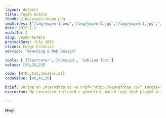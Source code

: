 ```yaml
---
layout: default
title: Yugen Hotels
thumb: /img/yugen-thumb.png
imgSlides: ["/img/yugen-1.png","/img/yugen-2.jpg","/img/yugen-3.jpg","/img/yugen-4.jpg"]
date: 2015-7-2
modalId: 2
slug: yugen-hotels
projectDate: July 2015
client: Forge Creative
service: "Branding & Web Design"

tools: ['Illustrator','InDesign', 'Sublime Text']
values: [50,25,25]

code: [HTML,CSS,JavaScript]
codeValue: [40,40,20]

brief: During an Internship at <a href="http://weareforge.co/" target="_blank">Forge Creative</a> I was tasked with creating a visual identity and website for the fictitious company, Yugen Hotels and Suites. 
execution: My execution included a geometric based logo that played with the 'y' from Yugen's name. Along with a logo, I developed a brand usage style guide along with a functioning website prototype which can be viewed at <a href="http://sjd.co/yugen-hotels/">sjd.co/yugen-hotels</a>.

---
```

Hey!